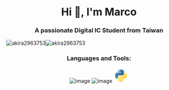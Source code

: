 <h1 align="center">Hi 👋, I'm Marco</h1>
<h3 align="center">A passionate Digital IC Student from Taiwan</h3>

<p>
  <img align="left" src="https://github-readme-stats.vercel.app/api/top-langs?username=akira2963753&show_icons=true&locale=en&layout=compact&theme=tokyonight" alt="akira2963753" />  
</p>  

<p>
  &nbsp;<img align="left" src="https://github-readme-stats.vercel.app/api?username=akira2963753&show_icons=true&locale=en&theme=tokyonight" alt="akira2963753" />
</p>  
   
</n> 
<h3 align="center">Languages and Tools:</h3>
<p align="center"> 
  <a> 
    <img width="40" height="40" alt="image" src="https://github.com/user-attachments/assets/0b84688c-3f00-463e-9117-4ab6d2e93b0b" />  
  </a> 
  <a>
    <img width="40" height="40" alt="image" src="https://github.com/user-attachments/assets/eaa58c9d-1025-4531-aaeb-a7ddcf20a8dc" />
  </a>
  <a href="https://www.python.org" target="_blank" rel="noreferrer"> 
    <img src="https://raw.githubusercontent.com/devicons/devicon/master/icons/python/python-original.svg" alt="python" width="40" height="40"/> 
  </a> 
</p>

